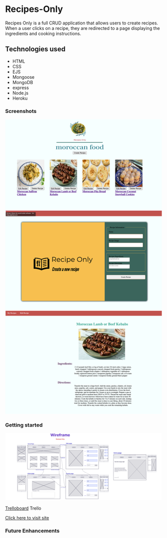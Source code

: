 # Recipes-Only

Recipes Only is a full CRUD application that allows users to create recipes. When a user clicks on a recipe, they are redirected to a page displaying the ingredients and cooking instructions.

## Technologies used

* HTML
* CSS
* EJS
* Mongoose 
* MongoDB
* express
* Node.js
* Heroku

### Screenshots 
![screenshot](./images/Screen%20Shot%202022-06-02%20at%203.54.06%20PM.png)
![screenshot](./images/Screen%20Shot%202%202022-06-02%20at%203.55.19%20PM.png)
![screenshot](./images/Screen%20Shot%203%202022-06-02%20at%203.56.52%20PM.png)


### Getting started
![WireFrame](./images/WireFrame2022-05-27%20at%203.13.25%20PM.png)

[Trelloboard](https://trello.com/b/XAbHgY4n/project-2) Trello

[Click here to visit site](https://recipesonly.herokuapp.com/recipes) 



### Future Enhancements

